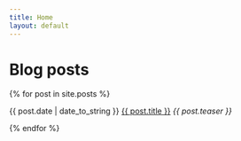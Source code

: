 ```yaml
---
title: Home
layout: default
---
```


Blog posts
==========

{% for post in site.posts %}

{{ post.date | date_to_string }} <a href="{{ post.url }}">{{ post.title }}</a> _{{ post.teaser }}_

{% endfor %}
